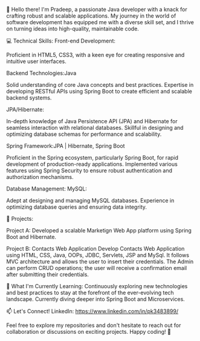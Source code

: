 👋 Hello there! I'm Pradeep, a passionate Java developer with a knack for crafting robust and scalable applications. My journey in the world of software development has equipped me with a diverse skill set, and I thrive on turning ideas into high-quality, maintainable code.

💻 Technical Skills:
Front-end Development:

Proficient in HTML5, CSS3, with a keen eye for creating responsive and intuitive user interfaces.

Backend Technologies:Java

Solid understanding of core Java concepts and best practices.
Expertise in developing RESTful APIs using Spring Boot to create efficient and scalable backend systems.

JPA/Hibernate:

In-depth knowledge of Java Persistence API (JPA) and Hibernate for seamless interaction with relational databases.
Skillful in designing and optimizing database schemas for performance and scalability.

Spring Framework:JPA | Hibernate, Spring Boot

Proficient in the Spring ecosystem, particularly Spring Boot, for rapid development of production-ready applications.
Implemented various features using Spring Security to ensure robust authentication and authorization mechanisms.

Database Management:
MySQL:

Adept at designing and managing MySQL databases.
Experience in optimizing database queries and ensuring data integrity.

🚀 Projects:

Project A: Developed a scalable Marketign Web App platform using Spring Boot and Hibernate.

Project B: Contacts Web Application
Develop Contacts Web Application using HTML, CSS, Java, OOPs, JDBC, Servlets, JSP and MySql. It follows MVC architecture and allows the user to insert their credentials. The Admin can perform CRUD operations; the user will receive a confirmation email after submitting their credentials.

🌱 What I'm Currently Learning:
Continuously exploring new technologies and best practices to stay at the forefront of the ever-evolving tech landscape. Currently diving deeper into Spring Boot and Microservices.

📫 Let's Connect!
LinkedIn: https://www.linkedin.com/in/pk3483899/

Feel free to explore my repositories and don't hesitate to reach out for collaboration or discussions on exciting projects. Happy coding! 🚀

